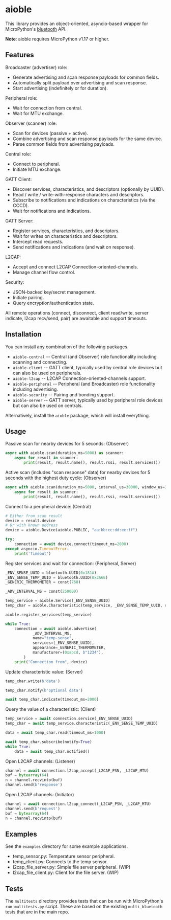 aioble
======

This library provides an object-oriented, asyncio-based wrapper for MicroPython's
[bluetooth](https://docs.micropython.org/en/latest/library/bluetooth.html) API.

**Note**: aioble requires MicroPython v1.17 or higher.

Features
--------

Broadcaster (advertiser) role:
* Generate advertising and scan response payloads for common fields.
* Automatically split payload over advertising and scan response.
* Start advertising (indefinitely or for duration).

Peripheral role:
* Wait for connection from central.
* Wait for MTU exchange.

Observer (scanner) role:
* Scan for devices (passive + active).
* Combine advertising and scan response payloads for the same device.
* Parse common fields from advertising payloads.

Central role:
* Connect to peripheral.
* Initiate MTU exchange.

GATT Client:
* Discover services, characteristics, and descriptors (optionally by UUID).
* Read / write / write-with-response characters and descriptors.
* Subscribe to notifications and indications on characteristics (via the CCCD).
* Wait for notifications and indications.

GATT Server:
* Register services, characteristics, and descriptors.
* Wait for writes on characteristics and descriptors.
* Intercept read requests.
* Send notifications and indications (and wait on response).

L2CAP:
* Accept and connect L2CAP Connection-oriented-channels.
* Manage channel flow control.

Security:
* JSON-backed key/secret management.
* Initiate pairing.
* Query encryption/authentication state.

All remote operations (connect, disconnect, client read/write, server indicate, l2cap recv/send, pair) are awaitable and support timeouts.

Installation
------------

You can install any combination of the following packages.
- `aioble-central` -- Central (and Observer) role functionality including
  scanning and connecting.
- `aioble-client` -- GATT client, typically used by central role devices but
  can also be used on peripherals.
- `aioble-l2cap` -- L2CAP Connection-oriented-channels support.
- `aioble-peripheral` -- Peripheral (and Broadcaster) role functionality
  including advertising.
- `aioble-security` -- Pairing and bonding support.
- `aioble-server` -- GATT server, typically used by peripheral role devices
  but can also be used on centrals.

Alternatively, install the `aioble` package, which will install everything.

Usage
-----

Passive scan for nearby devices for 5 seconds: (Observer)

```py
async with aioble.scan(duration_ms=5000) as scanner:
    async for result in scanner:
        print(result, result.name(), result.rssi, result.services())
```

Active scan (includes "scan response" data) for nearby devices for 5 seconds
with the highest duty cycle: (Observer)

```py
async with aioble.scan(duration_ms=5000, interval_us=30000, window_us=30000, active=True) as scanner:
    async for result in scanner:
        print(result, result.name(), result.rssi, result.services())
```

Connect to a peripheral device: (Central)

```py
# Either from scan result
device = result.device
# Or with known address
device = aioble.Device(aioble.PUBLIC, "aa:bb:cc:dd:ee:ff")

try:
    connection = await device.connect(timeout_ms=2000)
except asyncio.TimeoutError:
    print('Timeout')
```

Register services and wait for connection: (Peripheral, Server)

```py
_ENV_SENSE_UUID = bluetooth.UUID(0x181A)
_ENV_SENSE_TEMP_UUID = bluetooth.UUID(0x2A6E)
_GENERIC_THERMOMETER = const(768)

_ADV_INTERVAL_MS = const(250000)

temp_service = aioble.Service(_ENV_SENSE_UUID)
temp_char = aioble.Characteristic(temp_service, _ENV_SENSE_TEMP_UUID, read=True, notify=True)

aioble.register_services(temp_service)

while True:
    connection = await aioble.advertise(
            _ADV_INTERVAL_MS,
            name="temp-sense",
            services=[_ENV_SENSE_UUID],
            appearance=_GENERIC_THERMOMETER,
            manufacturer=(0xabcd, b"1234"),
        )
    print("Connection from", device)
```

Update characteristic value: (Server)

```py
temp_char.write(b'data')

temp_char.notify(b'optional data')

await temp_char.indicate(timeout_ms=2000)
```

Query the value of a characteristic: (Client)

```py
temp_service = await connection.service(_ENV_SENSE_UUID)
temp_char = await temp_service.characteristic(_ENV_SENSE_TEMP_UUID)

data = await temp_char.read(timeout_ms=1000)

await temp_char.subscribe(notify=True)
while True:
    data = await temp_char.notified()
```

Open L2CAP channels: (Listener)

```py
channel = await connection.l2cap_accept(_L2CAP_PSN, _L2CAP_MTU)
buf = bytearray(64)
n = channel.recvinto(buf)
channel.send(b'response')
```

Open L2CAP channels: (Initiator)

```py
channel = await connection.l2cap_connect(_L2CAP_PSN, _L2CAP_MTU)
channel.send(b'request')
buf = bytearray(64)
n = channel.recvinto(buf)
```


Examples
--------

See the `examples` directory for some example applications.

* temp_sensor.py: Temperature sensor peripheral.
* temp_client.py: Connects to the temp sensor.
* l2cap_file_server.py: Simple file server peripheral. (WIP)
* l2cap_file_client.py: Client for the file server. (WIP)

Tests
-----

The `multitests` directory provides tests that can be run with MicroPython's `run-multitests.py` script. These are based on the existing `multi_bluetooth` tests that are in the main repo.
